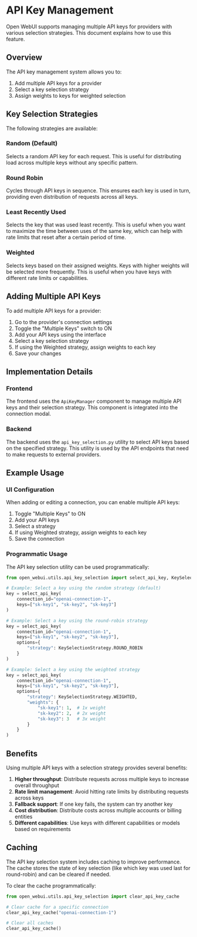 # API Key Management

Open WebUI supports managing multiple API keys for providers with various selection strategies. This document explains how to use this feature.

## Overview

The API key management system allows you to:

1. Add multiple API keys for a provider
2. Select a key selection strategy
3. Assign weights to keys for weighted selection

## Key Selection Strategies

The following strategies are available:

### Random (Default)

Selects a random API key for each request. This is useful for distributing load across multiple keys without any specific pattern.

### Round Robin

Cycles through API keys in sequence. This ensures each key is used in turn, providing even distribution of requests across all keys.

### Least Recently Used

Selects the key that was used least recently. This is useful when you want to maximize the time between uses of the same key, which can help with rate limits that reset after a certain period of time.

### Weighted

Selects keys based on their assigned weights. Keys with higher weights will be selected more frequently. This is useful when you have keys with different rate limits or capabilities.

## Adding Multiple API Keys

To add multiple API keys for a provider:

1. Go to the provider's connection settings
2. Toggle the "Multiple Keys" switch to ON
3. Add your API keys using the interface
4. Select a key selection strategy
5. If using the Weighted strategy, assign weights to each key
6. Save your changes

## Implementation Details

### Frontend

The frontend uses the `ApiKeyManager` component to manage multiple API keys and their selection strategy. This component is integrated into the connection modal.

### Backend

The backend uses the `api_key_selection.py` utility to select API keys based on the specified strategy. This utility is used by the API endpoints that need to make requests to external providers.

## Example Usage

### UI Configuration

When adding or editing a connection, you can enable multiple API keys:

1. Toggle "Multiple Keys" to ON
2. Add your API keys
3. Select a strategy
4. If using Weighted strategy, assign weights to each key
5. Save the connection

### Programmatic Usage

The API key selection utility can be used programmatically:

```python
from open_webui.utils.api_key_selection import select_api_key, KeySelectionStrategy

# Example: Select a key using the random strategy (default)
key = select_api_key(
    connection_id="openai-connection-1",
    keys=["sk-key1", "sk-key2", "sk-key3"]
)

# Example: Select a key using the round-robin strategy
key = select_api_key(
    connection_id="openai-connection-1",
    keys=["sk-key1", "sk-key2", "sk-key3"],
    options={
        "strategy": KeySelectionStrategy.ROUND_ROBIN
    }
)

# Example: Select a key using the weighted strategy
key = select_api_key(
    connection_id="openai-connection-1",
    keys=["sk-key1", "sk-key2", "sk-key3"],
    options={
        "strategy": KeySelectionStrategy.WEIGHTED,
        "weights": {
            "sk-key1": 1,  # 1x weight
            "sk-key2": 2,  # 2x weight
            "sk-key3": 3   # 3x weight
        }
    }
)
```

## Benefits

Using multiple API keys with a selection strategy provides several benefits:

1. **Higher throughput**: Distribute requests across multiple keys to increase overall throughput
2. **Rate limit management**: Avoid hitting rate limits by distributing requests across keys
3. **Fallback support**: If one key fails, the system can try another key
4. **Cost distribution**: Distribute costs across multiple accounts or billing entities
5. **Different capabilities**: Use keys with different capabilities or models based on requirements

## Caching

The API key selection system includes caching to improve performance. The cache stores the state of key selection (like which key was used last for round-robin) and can be cleared if needed.

To clear the cache programmatically:

```python
from open_webui.utils.api_key_selection import clear_api_key_cache

# Clear cache for a specific connection
clear_api_key_cache("openai-connection-1")

# Clear all caches
clear_api_key_cache()
```
